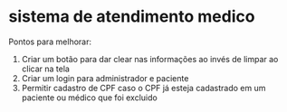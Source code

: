 # sistema de atendimento medico

Pontos para melhorar: 
1) Criar um botão para dar clear nas informações ao invés de limpar ao clicar na tela
2) Criar um login para administrador e paciente
3) Permitir cadastro de CPF caso o CPF já esteja cadastrado em um paciente ou médico que foi excluido
